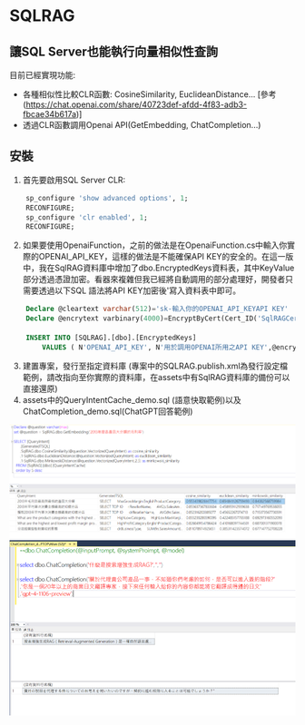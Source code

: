 # SQLRAG
## 讓SQL Server也能執行向量相似性查詢

目前已經實現功能:  
- 各種相似性比較CLR函數: CosineSimilarity, EuclideanDistance...  [參考 (https://chat.openai.com/share/40723def-afdd-4f83-adb3-fbcae34b617a)]
- 透過CLR函數調用Openai API(GetEmbedding, ChatCompletion...) 


## 安裝
1. 首先要啟用SQL Server CLR:   
```sql
	sp_configure 'show advanced options', 1;  
	RECONFIGURE;  
	sp_configure 'clr enabled', 1;  
	RECONFIGURE;  
```

2. 如果要使用OpenaiFunction，之前的做法是在OpenaiFunction.cs中輸入你實際的OPENAI_API_KEY，這樣的做法是不能確保API KEY的安全的。在這一版中，我在SqlRAG資料庫中增加了dbo.EncryptedKeys資料表，其中KeyValue部分透過憑證加密。看器來複雜但我已經將自動調用的部分處理好，開發者只需要透過以下SQL 語法將API KEY加密後'寫入資料表中即可。  
```sql
	Declare @cleartext varchar(512)='sk-輸入你的OPENAI_API_KEYAPI KEY'
	Declare @encrytext varbinary(4000)=EncryptByCert(Cert_ID('SqlRAGCertificate'), @cleartext) 

	INSERT INTO [SQLRAG].[dbo].[EncryptedKeys] 
    	VALUES ( N'OPENAI_API_KEY', N'用於調用OPENAI所用之API KEY',@encrytext );  
```

3. 建置專案，發行至指定資料庫 (專案中的SQLRAG.publish.xml為發行設定檔範例，請改指向至你實際的資料庫，在assets中有SqlRAG資料庫的備份可以直接還原)   
4. assets中的QueryIntentCache_demo.sql (語意快取範例)以及ChatCompletion_demo.sql(ChatGPT回答範例)   

![ChatCompletion](assets/QueryCache.png)
![ChatCompletion](assets/ChatCompletion.png)


